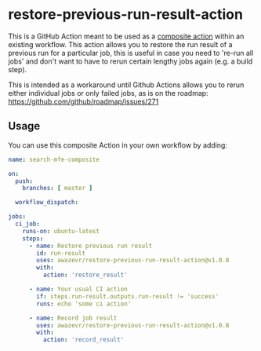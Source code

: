 # restore-previous-run-result-action
This is a GitHub Action meant to be used as a [composite action](https://docs.github.com/en/actions/creating-actions/creating-a-composite-action) within an existing workflow. This action allows you to restore the run result of a previous run for a particular job, this is useful in case you need to 're-run all jobs' and don't want to have to rerun certain lengthy jobs again (e.g. a build step).

This is intended as a workaround until Github Actions allows you to rerun either individual jobs or only failed jobs, as is on the roadmap: https://github.com/github/roadmap/issues/271


## Usage
You can use this composite Action in your own workflow by adding:

```yml
name: search-mfe-composite

on:
  push:
    branches: [ master ]

  workflow_dispatch:

jobs:
  ci_job:
    runs-on: ubuntu-latest
    steps:
      - name: Restore previous run result
        id: run-result
        uses: awazevr/restore-previous-run-result-action@v1.0.8
        with:
          action: 'restore_result'

      - name: Your usual CI action
        if: steps.run-result.outputs.run-result != 'success'
        runs: echo 'some ci action'

      - name: Record job result
        uses: awazevr/restore-previous-run-result-action@v1.0.8
        with:
          action: 'record_result'

```

